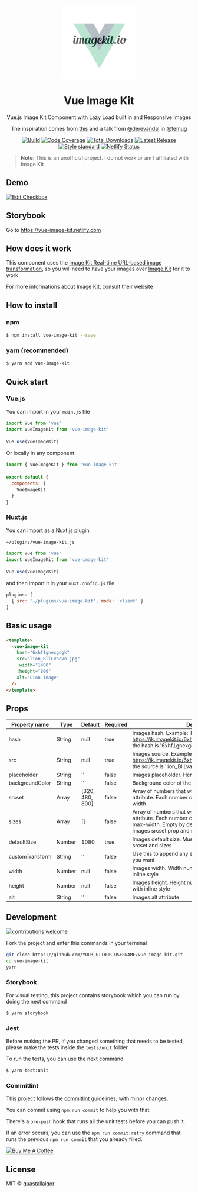 <div align="center">
  <img src="./.github/logo.png" width="200px">
  <h1>Vue Image Kit</h1>
</div>
<p align="center">
  Vue.js Image Kit Component with Lazy Load built in and Responsive Images
</p>
<p align="center">
  The inspiration comes from <a href="https://codesandbox.io/s/vue-lazy-load-image-ls9rh?fontsize=14&hidenavigation=1&module=%2Fsrc%2FApp.vue&theme=dark" target="_blank">this</a> and a talk from <a href="https://github.com/derevandal" target="_blank">@derevandal</a> in <a href="https://github.com/femug" target="_blank">@femug</a>
</p>

<p align="center">
    <a href="https://circleci.com/gh/guastallaigor/vue-image-kit/tree/master"><img src="https://badgen.net/circleci/github/guastallaigor/vue-image-kit/master" alt="Build"></a>
    <a href="https://codecov.io/gh/guastallaigor/vue-image-kit"><img src="https://codecov.io/gh/guastallaigor/vue-image-kit/branch/master/graph/badge.svg" alt="Code Coverage"></a>
    <a href="https://www.npmjs.com/package/vue-image-kit"><img src="https://img.shields.io/npm/dt/vue-image-kit.svg" alt="Total Downloads"></a>
    <a href="https://github.com/guastallaigor/vue-image-kit/releases"><img src="https://img.shields.io/npm/v/vue-image-kit.svg" alt="Latest Release"></a>
    <a href="http://standardjs.com"><img src="https://img.shields.io/badge/code%20style-standard-brightgreen.svg" alt="Style standard"></a>
    <a href="https://app.netlify.com/sites/vue-image-kit/deploys"><img src="https://api.netlify.com/api/v1/badges/6b76a9c5-e99e-4f34-88d9-aac5b7cc4219/deploy-status" alt="Netlify Status"></a>
</p>

> **Note:**
> This is an unofficial project.
> I do not work or am I affiliated with Image Kit

## Demo

[![Edit Checkbox](https://codesandbox.io/static/img/play-codesandbox.svg)](https://codesandbox.io/s/vue-image-kit-keeh1)

## Storybook

Go to https://vue-image-kit.netlify.com

## How does it work

This component uses the [Image Kit Real-time URL-based image transformation](https://imagekit.io/features/image-resize-smart-crop-responsive-dpr-client-hints), so you will need to have your images over [Image Kit](https://imagekit.io/) for it to work

For more informations about [Image Kit](https://imagekit.io/), consult their website

## How to install

### npm

```bash
$ npm install vue-image-kit --save
```

### yarn (recommended)

```bash
$ yarn add vue-image-kit
```

## Quick start
### Vue.js

You can import in your `main.js` file

```js
import Vue from 'vue'
import VueImageKit from 'vue-image-kit'

Vue.use(VueImageKit)
```

Or locally in any component

```js
import { VueImageKit } from 'vue-image-kit'

export default {
  components: {
    VueImageKit
  }
}
```

### Nuxt.js

You can import as a Nuxt.js plugin

`~/plugins/vue-image-kit.js`
```js
import Vue from 'vue'
import VueImageKit from 'vue-image-kit'

Vue.use(VueImageKit)
```

and then import it in your `nuxt.config.js` file
```js
plugins: [
  { src: '~/plugins/vue-image-kit', mode: 'client' }
]
```

## Basic usage

```html
<template>
  <vue-image-kit
    hash="6xhf1gnexgdgk"
    src="lion_BllLvaqVn.jpg"
    :width="1400"
    :height="800"
    alt="Lion image"
  />
</template>
```

## Props

| Property name   | Type   | Default         | Required | Description                                                                         |
|-----------------|--------|-----------------|----------|-------------------------------------------------------------------------------------|
| hash            | String | null            | true     | Images hash. Example: Take this image -> https://ik.imagekit.io/6xhf1gnexgdgk/lion_BllLvaqVn.jpg, the hash is '6xhf1gnexgdgk' |
| src             | String | null            | true     | Images source. Example: Take this image -> https://ik.imagekit.io/6xhf1gnexgdgk/lion_BllLvaqVn.jpg, the source is 'lion_BllLvaqVn.jpg' |
| placeholder     | String | ''              | false    | Images placeholder. Here you can pass a link |
| backgroundColor | String | ''              | false    | Background color of the images placeholder |
| srcset          | Array  | [320, 480, 800] | false    | Array of numbers that will define the images srcset attribute. Each number correspond to one of the images width |
| sizes           | Array  | []              | false    | Array of numbers that will define the images sizes attribute. Each number correspond to one of the images max-width. Empty by default, which gets each of the images srcset prop and subtract by 40px |
| defaultSize     | Number | 1080            | true     | Images default size. Must be larger than the largest srcset and sizes |
| customTransform | String | ''              | false    | Use this to append any extra image kit transform that you want |
| width           | Number | null            | false    | Images width. Width number in pixels. It will be set with inline style |
| height          | Number | null            | false    | Images height. Height number in pixels. It will be set with inline style |
| alt             | String | ''              | false    | Images alt attribute |

## Development

[![contributions welcome](https://img.shields.io/badge/contributions-welcome-brightgreen.svg?style=flat)](https://github.com/guastallaigor/vue-image-kit/issues)

Fork the project and enter this commands in your terminal

```sh
git clone https://github.com/YOUR_GITHUB_USERNAME/vue-image-kit.git
cd vue-image-kit
yarn
```

### Storybook
For visual testing, this project contains storybook which you can run by doing the next command
```sh
$ yarn storybook
```

### Jest
Before making the PR, if you changed something that needs to be tested, please make the tests inside the `tests/unit` folder.

To run the tests, you can use the next command

```sh
$ yarn test:unit
```

### Commitlint
This project follows the [commitlint](https://github.com/conventional-changelog/commitlint) guidelines, with minor changes.

You can commit using `npm run commit` to help you with that.

There's a `pre-push` hook that runs all the unit tests before you can push it.

If an error occurs, you can use the `npm run commit:retry` command that runs the previous `npm run commit` that you already filled.

<a href="https://www.buymeacoffee.com/guastallaigor" target="_blank"><img src="https://www.buymeacoffee.com/assets/img/custom_images/orange_img.png" alt="Buy Me A Coffee" style="height: 41px !important;width: 174px !important;box-shadow: 0px 3px 2px 0px rgba(190, 190, 190, 0.5) !important;-webkit-box-shadow: 0px 3px 2px 0px rgba(190, 190, 190, 0.5) !important;" ></a>

## License

MIT © [guastallaigor](https://github.com/guastallaigor/vue-image-kit/blob/master/LICENSE)
